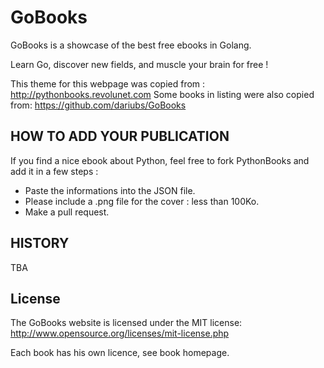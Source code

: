 # GoBooks

GoBooks is a showcase of the best free ebooks in Golang.

Learn Go, discover new fields, and muscle your brain for free !


This theme for this webpage was copied from : http://pythonbooks.revolunet.com
Some books in listing were also copied from: https://github.com/dariubs/GoBooks

## HOW TO ADD YOUR PUBLICATION

If you find a nice ebook about Python, feel free to fork PythonBooks and add it in a few steps :

- Paste the informations into the JSON file.
- Please include a .png file for the cover : less than 100Ko.
- Make a pull request.

<!--
Alternatively, you can send us an email with book infos : pythonbooks@revolunet.com

Thanks per advance !
-->

## HISTORY

TBA

## License

The GoBooks website is licensed under the MIT license: http://www.opensource.org/licenses/mit-license.php

Each book has his own licence, see book homepage.
